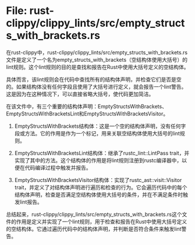 # File: rust-clippy/clippy_lints/src/empty_structs_with_brackets.rs

在rust-clippy中，rust-clippy/clippy_lints/src/empty_structs_with_brackets.rs文件是定义了一个名为empty_structs_with_brackets（空结构体使用大括号）的lint规则。这个lint规则的目的是查找和报告在Rust中使用大括号定义的空结构体。

具体而言，该lint规则会在代码中查找所有的结构体声明，并检查它们是否是空的。如果结构体没有任何字段且使用了大括号进行定义，就会报告一个lint警告。这是因为在这种情况下，可以直接省略大括号，使代码更加简洁。

在该文件中，有三个重要的结构体声明：EmptyStructsWithBrackets、EmptyStructsWithBracketsLint和EmptyStructsWithBracketsVisitor。

1. EmptyStructsWithBrackets结构体：这是一个空的结构体声明，没有任何字段或方法。它的作用是作为一个标记，用来关联空结构体使用大括号的lint规则。

2. EmptyStructsWithBracketsLint结构体：继承了rustc_lint::LintPass trait，并实现了其中的方法。这个结构体的作用是将lint规则注册到rustc编译器中，以便在代码编译过程中触发并报告。

3. EmptyStructsWithBracketsVisitor结构体：实现了rustc_ast::visit::Visitor trait，并定义了对结构体声明进行遍历和检查的行为。它会遍历代码中的每个结构体声明，检查是否满足空结构体使用大括号的条件，并在不满足条件时触发lint报告。

总结起来，rust-clippy/clippy_lints/src/empty_structs_with_brackets.rs这个文件的作用是定义并实现了一个lint规则，用于检查和报告在Rust中使用大括号定义的空结构体。它通过遍历代码中的结构体声明，并判断是否符合条件来触发lint警告。


